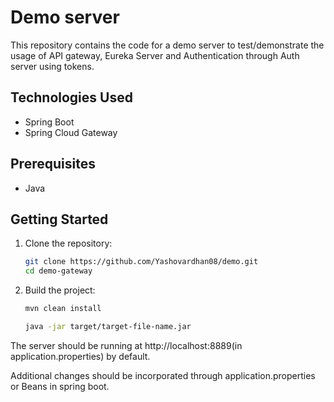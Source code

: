 # Demo server

This repository contains the code for a demo server to test/demonstrate the usage of API gateway, Eureka Server and 
Authentication through Auth server using tokens.
## Technologies Used

- Spring Boot
- Spring Cloud Gateway

## Prerequisites

- Java

## Getting Started

1. Clone the repository:

    ```bash
    git clone https://github.com/Yashovardhan08/demo.git
    cd demo-gateway
    ```

2. Build the project:

    ```bash
    mvn clean install
    ```
    ```bash
    java -jar target/target-file-name.jar
    ```
The server should be running at http://localhost:8889(in application.properties) by default.


Additional changes should be incorporated through application.properties or Beans in spring boot.

